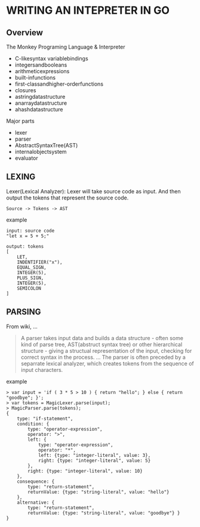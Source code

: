 # WRITING AN INTEPRETER IN GO

## Overview
The Monkey Programing Language & Interpreter
- C-likesyntax variablebindings
- integersandbooleans
- arithmeticexpressions
- built-infunctions
- first-classandhigher-orderfunctions
- closures
- astringdatastructure
- anarraydatastructure
- ahashdatastructure

Major parts
- lexer
- parser
- AbstractSyntaxTree(AST)
- internalobjectsystem
- evaluator

## LEXING

Lexer(Lexical Analyzer): Lexer will take source code as input. And then output the tokens that represent the source code.

```
Source -> Tokens -> AST
```

example
```
input: source code
"let x = 5 + 5;"

output: tokens
[
    LET,
    INDENTIFIER("x"),
    EQUAL_SIGN,
    INTEGER(5),
    PLUS_SIGN,
    INTEGER(5),
    SEMICOLON
]
```

## PARSING

From wiki, ...
> A parser takes input data and builds a data structure - often some kind of parse tree, AST(abstruct syntax tree) or other hierarchical structure - giving a structual representation of the input, checking for correct syntax in the process. ... The parser is often preceded by a separrate lexical analyzer, which creates tokens from the sequence of input characters.

example
```
> var input = 'if ( 3 * 5 > 10 ) { return "hello"; } else { return "goodbye"; }';
> var tokens = MagicLexer.parse(input);
> MagicParser.parse(tokens);
{
    type: "if-statement",
    condition: {
        type: "operator-expression",
        operator: ">",
        left: {
            type: "operator-expression",
            operator: "*",
            left: {type: "integer-literal", value: 3},
            right: {type: "integer-literal", value: 5}
        }, 
        right: {type: "integer-literal", value: 10}
    }, 
    consequence: {
        type: "return-statement",
        returnValue: {type: "string-literal", value: "hello"}
    },
    alternative: {
        type: "return-statement",
        returnValue: {type: "string-literal", value: "goodbye"} }
}
```
